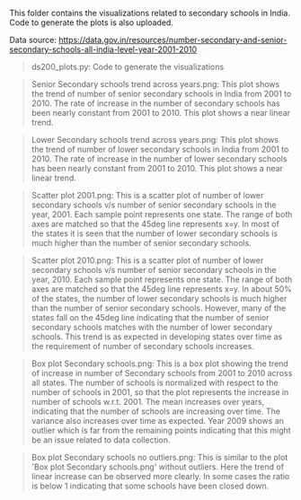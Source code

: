 This folder contains the visualizations related to secondary schools in India. Code to generate the plots is also uploaded.

Data source: https://data.gov.in/resources/number-secondary-and-senior-secondary-schools-all-india-level-year-2001-2010

> ds200_plots.py: Code to generate the visualizations

> Senior Secondary schools trend across years.png:  This plot shows the trend of number of senior secondary schools in India from 2001 to 2010. The rate of increase in the number of secondary schools has been nearly constant from 2001 to 2010. This plot shows a near linear trend.

> Lower Secondary schools trend across years.png: This plot shows the trend of number of lower secondary schools in India from 2001 to 2010. The rate of increase in the number of lower secondary schools has been nearly constant from 2001 to 2010. This plot shows a near linear trend.

> Scatter plot 2001.png: This is a scatter plot of number of lower secondary schools v/s number of senior secondary schools in the year, 2001. Each sample point represents one state. The range of both axes are matched so that the 45deg line represents x=y. In most of the states it is seen that the number of lower secondary schools is much higher than the number of senior secondary schools. 

> Scatter plot 2010.png: This is a scatter plot of number of lower secondary schools v/s number of senior secondary schools in the year, 2010. Each sample point represents one state. The range of both axes are matched so that the 45deg line represents x=y. In about 50% of the states, the number of lower secondary schools is much higher than the number of senior secondary schools. However, many of the states fall on the 45deg line indicating that the number of senior secondary schools matches with the number of lower secondary schools. This trend is as expected in developing states over time as the requirement of number of secondary schools increases. 

> Box plot Secondary schools.png: This is a box plot showing the trend of increase in number of Secondary schools from 2001 to 2010 across all states. The number of schools is normalized with respect to the number of schools in 2001, so that the plot represents the increase in number of schools w.r.t. 2001. The mean increases over years, indicating that the number of schools are increasing over time. The variance also increases over time as expected. Year 2009 shows an outlier which is far from the remaining points indicating that this might be an issue related to data collection. 

> Box plot Secondary schools no outliers.png: This is similar to the plot 'Box plot Secondary schools.png' without outliers. Here the trend of linear increase can be observed more clearly. In some cases the ratio is below 1 indicating that some schools have been closed down.
